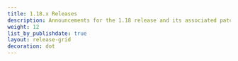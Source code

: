 ```yaml
---
title: 1.18.x Releases
description: Announcements for the 1.18 release and its associated patch releases.
weight: 12
list_by_publishdate: true
layout: release-grid
decoration: dot
---
```

